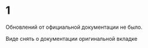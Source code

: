 # 1

Обновлений от официальной документации не было.

Виде снять о документации оригинальной вкладке
